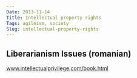 ```yaml
---
Date: 2013-11-14
Title: Intellectual property rights
Tags: agileism, society
Slug: intellectual-property-rights
---
```


## Liberarianism Issues (romanian)

www.intellectualprivilege.com/book.html